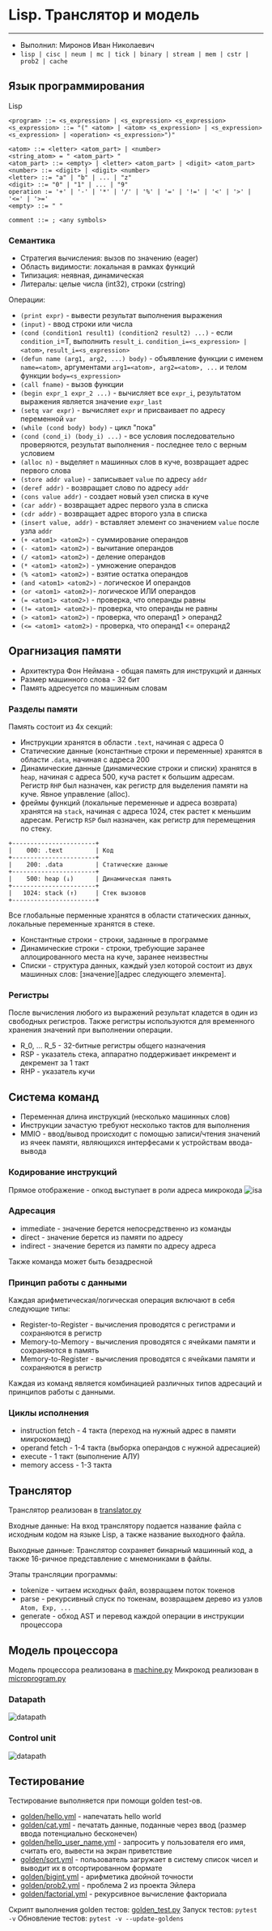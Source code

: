 # Lisp. Транслятор и модель

---

- Выполнил: Миронов Иван Николаевич
- `lisp | cisc | neum | mc | tick | binary | stream | mem | cstr | prob2 | cache`


## Язык программирования
Lisp


``` ebnf
<program> ::= <s_expression> | <s_expression> <s_expression>
<s_expression> ::= "(" <atom> | <atom> <s_expression> | <s_expression> <s_expression> | <operation> <s_expression>")"

<atom> ::= <letter> <atom_part> | <number>
<string_atom> = " <atom_part> "
<atom_part> ::= <empty> | <letter> <atom_part> | <digit> <atom_part>
<number> ::= <digit> | <digit> <number>
<letter> ::= "a" | "b" | ... | "z"
<digit> ::= "0" | "1" | ... | "9"
operation := '+' | '-' | '*' | '/' | '%' | '=' | '!=' | '<' | '>' | '<=' | '>='
<empty> ::= " "

comment ::= ; <any symbols>
```
### Семантика
- Стратегия вычисления: вызов по значению (eager)
- Область видимости: локальная в рамках функций
- Типизация: неявная, динамическая
- Литералы: целые числа (int32), строки (cstring)

Операции:
- `(print expr)` - вывести результат выполнения выражения
- `(input)` - ввод строки или числа
- `(cond (condition1 result1) (condition2 result2) ...)` - если `condition_i`=T, выполнить `result_i`. `condition_i=<s_expression> | <atom>`, `result_i=<s_expression>`
- `(defun name (arg1, arg2, ...) body)` - объявление функции с именем `name=<atom>`, аргументами `arg1=<atom>, arg2=<atom>, ...` и телом функции `body=<s_expression>`
- `(call fname)` - вызов функции
- `(begin expr_1 expr_2 ...)` - вычисляет все `expr_i`, результатом выражения является значение `expr_last`
- `(setq var expr)` - вычисляет `expr` и присваивает по адресу переменной `var`
- `(while (cond body) body)` - цикл "пока"
- `(cond (cond_i) (body_i) ...)` - все условия последовательно проверяются, результат выполнения - последнее тело с верным условием
- `(alloc n)` - выделяет `n` машинных слов в куче, возвращает адрес первого слова
- `(store addr value)` - записывает `value` по адресу `addr`
- `(deref addr)` - возвращает слово по адресу `addr`
- `(cons value addr)` - создает новый узел списка в куче 
- `(car addr)` - возвращает адрес первого узла в списка
- `(cdr addr)` - возвращает адрес второго узла в списка
- `(insert value, addr)` - вставляет элемент со значением `value` после узла `addr`
- `(+ <atom1> <atom2>)` -  суммирование операндов
- `(- <atom1> <atom2>)` -  вычитание операндов
- `(/ <atom1> <atom2>)` - деление операндов
- `(* <atom1> <atom2>)` - умножение операндов
- `(% <atom1> <atom2>)` - взятие остатка операндов
- `(and <atom1> <atom2>)` - логическое И операндов
- `(or <atom1> <atom2>)`- логическое ИЛИ операндов
- `(= <atom1> <atom2>)` - проверка, что операнды равны
- `(!= <atom1> <atom2>)`- проверка, что операнды не равны
- `(> <atom1> <atom2>)` - проверка, что операнд1 > операнд2
- `(<= <atom1> <atom2>)` - проверка, что операнд1 <= операнд2


## Орагнизация памяти
- Архитектура Фон Неймана - общая память для инструкций и данных
- Размер машинного слова - 32 бит
- Память адресуется по машинным словам

### Разделы памяти
Память состоит из 4х секций:
- Инструкции хранятся в области `.text`, начиная с адреса 0
- Статические данные (константные строки и переменные) хранятся в области `.data`, начиная с адреса 200
- Динамические данные (динамические строки и списки) хранятся в `heap`, начиная с адреса 500, куча растет к большим адресам. Регистр `RHP` был назначен, как регистр для выделения памяти на куче. Явное управление (alloc).
- фреймы функций (локальные переменные и адреса возврата) хранятся на `stack`, начиная с адреса 1024, стек растет к меньшим адресам. Регистр `RSP` был назначен, как регистр для перемещения по стеку.
```
+-----------------------+
|    000: .text         | Код
+-----------------------+
|    200: .data         | Статические данные
+-----------------------+
|    500: heap (↓)      | Динамическая память
+-----------------------+
|   1024: stack (↑)     | Стек вызовов
+-----------------------+
```

Все глобальные перменные хранятся в области статических данных, локальные переменные хранятся в стеке.
- Константные строки - строки, заданные в программе
- Динамические строки - строки, требующие заранее аллоцированного места на куче, заранее неизвестны
- Списки - структура данных, каждый узел которой состоит из двух машинных слов: [значение][адрес следующего элемента]. 
### Регистры
После вычисления любого из выражений результат кладется в один из свободных регистров. Также регистры используются для временного хранения значений при выполнении операции.
- R_0, ... R_5 - 32-битные регистры общего назначения
- RSP - указатель стека, аппаратно поддерживает инкремент и декремент за 1 такт
- RHP - указатель кучи

## Система команд
- Переменная длина инструкций (несколько машинных слов)
- Инструкции зачастую требуют несколько тактов для выполнения
- MMIO - ввод/вывод происходит с помощью записи/чтения значений из ячеек памяти, являющихся интерфесами к устройствам ввода-вывода
### Кодирование инструкций
Прямое отображение - опкод выступает в роли адреса микрокода
![isa](resources/isa.png)
### Адресация
- immediate - значение берется непосредственно из команды
- direct - значение берется из памяти по адресу
- indirect - значение берется из памяти по адресу адреса

Также команда может быть безадресной
### Принцип работы с данными
Каждая арифметическая/логическая операция включают в себя следующие типы:
- Register-to-Register - вычисления проводятся с регистрами и сохраняются в регистр
- Memory-to-Memory - вычисления проводятся с ячейками памяти и сохраняются в память
- Memory-to-Register - вычисления проводятся с ячейками памяти и сохраняются в регистр

Каждая из команд является комбинацией различных типов адресаций и принципов работы с данными.

### Циклы исполнения
- instruction fetch - 4 такта (переход на нужный адрес в памяти микрокоманд)
- operand fetch - 1-4 такта (выборка операндов с нужной адресацией)
- execute - 1 такт (выполнение АЛУ)
- memory access - 1-3 такта


## Транслятор
Транслятор реализован в [translator.py](src/translator.py)

Входные данные:
На вход транслятору подается название файла с исходным кодом на языке Lisp, а также название выходного файла.

Выходные данные:
Транслятор сохраняет бинарный машинный код, а также 16-ричное представление с мнемониками в файлы.

Этапы трансляции программы:
- tokenize - читаем исходных файл, возвращаем поток токенов
- parse - рекурсивный спуск по токенам, возвращаем дерево из узлов `Atom, Exp, ...`
- generate - обход AST и перевод каждой операции в инструкции процессора

## Модель процессора
Модель процессора реализована в [machine.py](src/machine.py)
Микрокод реализован в [microprogram.py](src/microprogram.py)
### Datapath
![datapath](resources/datapath.png)
### Control unit
![datapath](resources/control.png)


## Тестирование
Тестирование выполняется при помощи golden test-ов.
- [golden/hello.yml](golden/hello.yml) - напечатать hello world
- [golden/cat.yml](golden/cat.yml) - печатать данные, поданные через ввод (размер ввода потенциально бесконечен)
- [golden/hello_user_name.yml](golden/hello_user_name.yml) - запросить у пользователя его имя, считать его, вывести на экран приветствие
- [golden/sort.yml](golden/sort.yml) - пользователь загружает в систему список чисел и выводит их в отсортированном формате
- [golden/bigint.yml](golden/bigint.yml) - арифметика двойной точности
- [golden/prob2.yml](golden/prob2.yml) - проблема 2 из проекта Эйлера
- [golden/factorial.yml](golden/factorial.yml) - рекурсивное вычисление факториала

Скрипт выполнения golden тестов: [golden_test.py](golden_test.py)
Запуск тестов: `pytest -v`
Обновление тестов: `pytest -v --update-goldens`